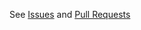 See [Issues](https://khulnasoft-lab.github.io/vul/latest/community/contribute/issue/) and [Pull Requests](https://khulnasoft-lab.github.io/vul/latest/community/contribute/pr/)